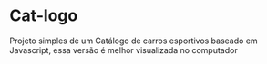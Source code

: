 # Cat-logo
Projeto simples de um Catálogo de carros esportivos baseado em Javascript, essa versão é melhor visualizada no computador 
